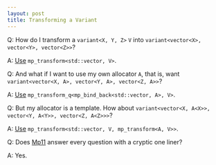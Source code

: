 ```yaml
---
layout: post
title: Transforming a Variant
---
```


Q: How do I transform a `variant<X, Y, Z>` `V` into `variant<vector<X>, vector<Y>, vector<Z>>`?

A: [Use](https://godbolt.org/z/B52eaF) `mp_transform<std::vector, V>`.

Q: And what if I want to use my own allocator `A`, that is, want `variant<vector<X, A>, vector<Y, A>, vector<Z, A>>`?

A: [Use](https://godbolt.org/z/Ag58uX) `mp_transform_q<mp_bind_back<std::vector, A>, V>`.

Q: But my allocator is a template. How about `variant<vector<X, A<X>>, vector<Y, A<Y>>, vector<Z, A<Z>>>`?

A: [Use](https://godbolt.org/z/Ha_ZQz) `mp_transform<std::vector, V, mp_transform<A, V>>`.

Q: Does [Mp11](https://boost.org/libs/mp11) answer every question with a cryptic one liner?

A: Yes.
